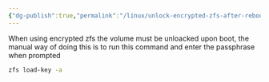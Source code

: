 ```yaml
---
{"dg-publish":true,"permalink":"/linux/unlock-encrypted-zfs-after-reboot/","tags":["public","pve","zfs"],"noteIcon":"1"}
---
```


When using encrypted zfs the volume must be unloacked upon boot, the manual way of doing this is to run this command and enter the passphrase when prompted

```bash
zfs load-key -a
```
